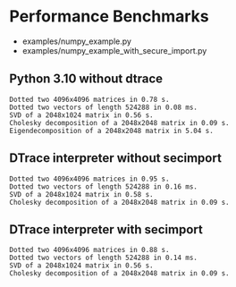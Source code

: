 # Performance Benchmarks
- examples/numpy_example.py
- examples/numpy_example_with_secure_import.py

## Python 3.10 without dtrace
```
Dotted two 4096x4096 matrices in 0.78 s.
Dotted two vectors of length 524288 in 0.08 ms.
SVD of a 2048x1024 matrix in 0.56 s.
Cholesky decomposition of a 2048x2048 matrix in 0.09 s.
Eigendecomposition of a 2048x2048 matrix in 5.04 s.
```

## DTrace interpreter without secimport
```
Dotted two 4096x4096 matrices in 0.95 s.
Dotted two vectors of length 524288 in 0.16 ms.
SVD of a 2048x1024 matrix in 0.58 s.
Cholesky decomposition of a 2048x2048 matrix in 0.09 s.
```

## DTrace interpreter with secimport
```
Dotted two 4096x4096 matrices in 0.88 s.
Dotted two vectors of length 524288 in 0.14 ms.
SVD of a 2048x1024 matrix in 0.56 s.
Cholesky decomposition of a 2048x2048 matrix in 0.09 s.
```